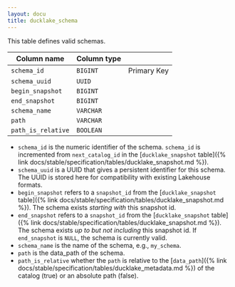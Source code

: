 ```yaml
---
layout: docu
title: ducklake_schema
---
```


This table defines valid schemas.

| Column name        | Column type |             |
| ------------------ | ----------- | ----------- |
| `schema_id`        | `BIGINT`    | Primary Key |
| `schema_uuid`      | `UUID`      |             |
| `begin_snapshot`   | `BIGINT`    |             |
| `end_snapshot`     | `BIGINT`    |             |
| `schema_name`      | `VARCHAR`   |             |
| `path`             | `VARCHAR`   |             |
| `path_is_relative` | `BOOLEAN`   |             |

- `schema_id` is the numeric identifier of the schema. `schema_id` is incremented from `next_catalog_id` in the [`ducklake_snapshot` table]({% link docs/stable/specification/tables/ducklake_snapshot.md %}).
- `schema_uuid` is a UUID that gives a persistent identifier for this schema. The UUID is stored here for compatibility with existing Lakehouse formats.
- `begin_snapshot` refers to a `snapshot_id` from the [`ducklake_snapshot` table]({% link docs/stable/specification/tables/ducklake_snapshot.md %}). The schema exists *starting with* this snapshot id.
- `end_snapshot` refers to a `snapshot_id` from the [`ducklake_snapshot` table]({% link docs/stable/specification/tables/ducklake_snapshot.md %}). The schema exists *up to but not including* this snapshot id. If `end_snapshot` is `NULL`, the schema is currently valid. 
- `schema_name` is the name of the schema, e.g., `my_schema`.
- `path` is the data_path of the schema.
- `path_is_relative` whether the `path` is relative to the [`data_path`]({% link docs/stable/specification/tables/ducklake_metadata.md %}) of the catalog (true) or an absolute path (false).
